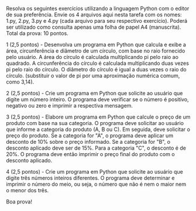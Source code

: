 Resolva os seguintes exercícios utilizando a linguagem Python com o editor de sua preferência. Envie os 4 arquivos aqui nesta tarefa com os nomes: 1.py, 2.py, 3.py e 4.py (cada arquivo para seu respectivo exercício). Poderá ser utilizado como consulta apenas uma folha de papel A4 (manuscrita). Total da prova: 10 pontos.

1 (2,5 pontos) - Desenvolva um programa em Python que calcula e exibe a área, circunferência e diâmetro de um círculo, com base no raio fornecido pelo usuário. A área do círculo é calculada multiplicando pi pelo raio ao quadrado. A circunferência do círculo é calculada multiplicando duas vezes pi pelo raio do círculo. O diâmetro do círculo é igual a duas vezes o raio do círculo. (substituir o valor de pi por uma aproximação numérica comum, como 3,14).

2 (2,5 pontos) - Crie um programa em Python que solicite ao usuário que digite um número inteiro. O programa deve verificar se o número é positivo, negativo ou zero e imprimir a respectiva mensagem.

3 (2,5 pontos) - Elabore um programa em Python que calcule o preço de um produto com base na sua categoria. O programa deve solicitar ao usuário que informe a categoria do produto (A, B ou C). Em seguida, deve solicitar o preço do produto. Se a categoria for "A", o programa deve aplicar um desconto de 10% sobre o preço informado. Se a categoria for "B", o desconto aplicado deve ser de 15%. Para a categoria "C", o desconto é de 20%. O programa deve então imprimir o preço final do produto com o desconto aplicado.

4 (2,5 pontos) - Crie um programa em Python que solicite ao usuário que digite três números inteiros diferentes. O programa deve determinar e imprimir o número do meio, ou seja, o número que não é nem o maior nem o menor dos três.

Boa prova!